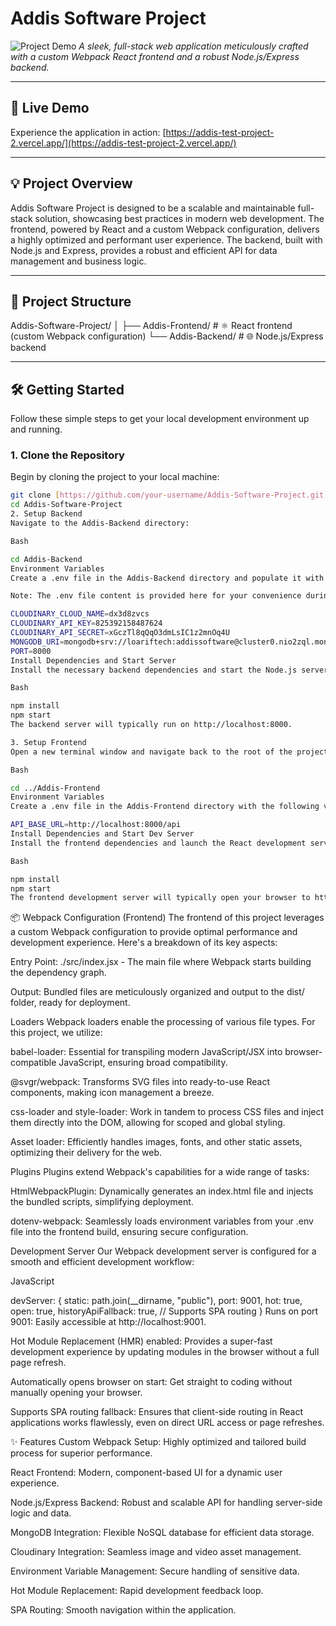 # Addis Software Project

![Project Demo](https://via.placeholder.com/1200x600/007bff/ffffff?text=Addis+Software+Project+Demo)
*A sleek, full-stack web application meticulously crafted with a custom Webpack React frontend and a robust Node.js/Express backend.*

---

## 🚀 Live Demo

Experience the application in action: [https://addis-test-project-2.vercel.app/](https://addis-test-project-2.vercel.app/)

---

## 💡 Project Overview

Addis Software Project is designed to be a scalable and maintainable full-stack solution, showcasing best practices in modern web development. The frontend, powered by React and a custom Webpack configuration, delivers a highly optimized and performant user experience. The backend, built with Node.js and Express, provides a robust and efficient API for data management and business logic.

---

## 📂 Project Structure

Addis-Software-Project/
│
├── Addis-Frontend/  # ⚛️ React frontend (custom Webpack configuration)
└── Addis-Backend/   # 🌐 Node.js/Express backend


---

## 🛠️ Getting Started

Follow these simple steps to get your local development environment up and running.

### 1. Clone the Repository

Begin by cloning the project to your local machine:

```bash
git clone [https://github.com/your-username/Addis-Software-Project.git](https://github.com/your-username/Addis-Software-Project.git)
cd Addis-Software-Project
2. Setup Backend
Navigate to the Addis-Backend directory:

Bash

cd Addis-Backend
Environment Variables
Create a .env file in the Addis-Backend directory and populate it with the following environment variables.

Note: The .env file content is provided here for your convenience during setup. In a real-world scenario, sensitive information like API keys and database URIs should be handled with extreme care and never committed directly to version control.

CLOUDINARY_CLOUD_NAME=dx3d8zvcs
CLOUDINARY_API_KEY=825392158487624
CLOUDINARY_API_SECRET=xGczTl8qQqO3dmLsIC1z2mnOq4U
MONGODB_URI=mongodb+srv://loariftech:addissoftware@cluster0.nio2zql.mongodb.net/?retryWrites=true&w=majority&appName=Cluster0
PORT=8000
Install Dependencies and Start Server
Install the necessary backend dependencies and start the Node.js server:

Bash

npm install
npm start
The backend server will typically run on http://localhost:8000.

3. Setup Frontend
Open a new terminal window and navigate back to the root of the project, then into the Addis-Frontend directory:

Bash

cd ../Addis-Frontend
Environment Variables
Create a .env file in the Addis-Frontend directory with the following variable:

API_BASE_URL=http://localhost:8000/api
Install Dependencies and Start Dev Server
Install the frontend dependencies and launch the React development server:

Bash

npm install
npm start
The frontend development server will typically open your browser to http://localhost:9001.
```
📦 Webpack Configuration (Frontend)
The frontend of this project leverages a custom Webpack configuration to provide optimal performance and development experience. Here's a breakdown of its key aspects:

Entry Point: ./src/index.jsx - The main file where Webpack starts building the dependency graph.

Output: Bundled files are meticulously organized and output to the dist/ folder, ready for deployment.

Loaders
Webpack loaders enable the processing of various file types. For this project, we utilize:

babel-loader: Essential for transpiling modern JavaScript/JSX into browser-compatible JavaScript, ensuring broad compatibility.

@svgr/webpack: Transforms SVG files into ready-to-use React components, making icon management a breeze.

css-loader and style-loader: Work in tandem to process CSS files and inject them directly into the DOM, allowing for scoped and global styling.

Asset loader: Efficiently handles images, fonts, and other static assets, optimizing their delivery for the web.

Plugins
Plugins extend Webpack's capabilities for a wide range of tasks:

HtmlWebpackPlugin: Dynamically generates an index.html file and injects the bundled scripts, simplifying deployment.

dotenv-webpack: Seamlessly loads environment variables from your .env file into the frontend build, ensuring secure configuration.

Development Server
Our Webpack development server is configured for a smooth and efficient development workflow:

JavaScript

devServer: {
  static: path.join(__dirname, "public"),
  port: 9001,
  hot: true,
  open: true,
  historyApiFallback: true, // Supports SPA routing
}
Runs on port 9001: Easily accessible at http://localhost:9001.

Hot Module Replacement (HMR) enabled: Provides a super-fast development experience by updating modules in the browser without a full page refresh.

Automatically opens browser on start: Get straight to coding without manually opening your browser.

Supports SPA routing fallback: Ensures that client-side routing in React applications works flawlessly, even on direct URL access or page refreshes.

✨ Features
Custom Webpack Setup: Highly optimized and tailored build process for superior performance.

React Frontend: Modern, component-based UI for a dynamic user experience.

Node.js/Express Backend: Robust and scalable API for handling server-side logic and data.

MongoDB Integration: Flexible NoSQL database for efficient data storage.

Cloudinary Integration: Seamless image and video asset management.

Environment Variable Management: Secure handling of sensitive data.

Hot Module Replacement: Rapid development feedback loop.

SPA Routing: Smooth navigation within the application.
